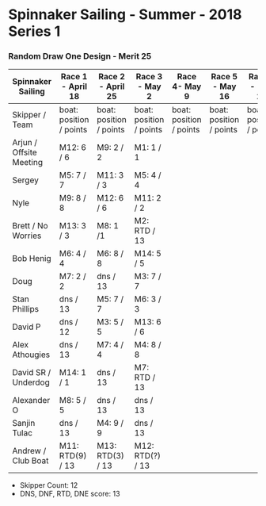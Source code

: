 # Spinnaker Sailing - Summer - 2018 Series 1
### Random Draw One Design - Merit 25

| Spinnaker Sailing | Race 1 - April 18 | Race 2 - April 25 | Race 3 - May 2    | Race 4- May 9     | Race 5 - May 16   | Race 6 - May 23   | Season Points |
| --- | --- | --- | --- | --- | --- | --- | --- |
| Skipper / Team    | boat: position / points | boat: position / points | boat: position / points | boat: position / points | boat: position / points | boat: position / points | |
| Arjun / Offsite Meeting | M12: 6 / 6 | M9: 2 / 2 | M1: 1 / 1 |||| 9 |
| Sergey | M5: 7 / 7 | M11: 3 / 3 | M5: 4 / 4 |||| 14 |
| Nyle | M9: 8 / 8 | M12: 6 / 6 | M11: 2 / 2 |||| 16 |
| Brett / No Worries | M13: 3 / 3 | M8: 1 /1 | M2: RTD / 13 |||| 17 |
| Bob Henig | M6: 4 / 4 | M6: 8 / 8 | M14: 5 / 5 |||| 17 |
| Doug | M7: 2 / 2 | dns / 13 | M3: 7 / 7 |||| 22 |
| Stan Phillips | dns / 13 | M5: 7 / 7 | M6: 3 / 3 |||| 23 |
| David P | dns / 12 | M3: 5 / 5 | M13: 6 / 6 |||| 24 |
| Alex Athougies | dns / 13 | M7: 4 / 4 | M4: 8 / 8 |||| 25 |
| David SR / Underdog | M14: 1 / 1 | dns / 13 | M7: RTD / 13 |||| 27 |
| Alexander O | M8: 5 / 5 | dns / 13 | dns / 13 |||| 31 |
| Sanjin Tulac | dns / 13 | M4: 9 / 9 | dns / 13 |||| 35 |
| Andrew / Club Boat | M11: RTD(9) / 13 | M13: RTD(3) / 13 | M12: RTD(?) / 13 |||| 39 |

* Skipper Count: 12
* DNS, DNF, RTD, DNE score: 13
